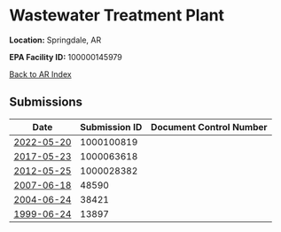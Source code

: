 # Wastewater Treatment Plant

**Location:** Springdale, AR

**EPA Facility ID:** 100000145979

[Back to AR Index](../../index.md)

## Submissions

| Date | Submission ID | Document Control Number |
|------|--------------|-------------------------|
| [2022-05-20](submissions/1000100819.md) | 1000100819 |  |
| [2017-05-23](submissions/1000063618.md) | 1000063618 |  |
| [2012-05-25](submissions/1000028382.md) | 1000028382 |  |
| [2007-06-18](submissions/48590.md) | 48590 |  |
| [2004-06-24](submissions/38421.md) | 38421 |  |
| [1999-06-24](submissions/13897.md) | 13897 |  |
